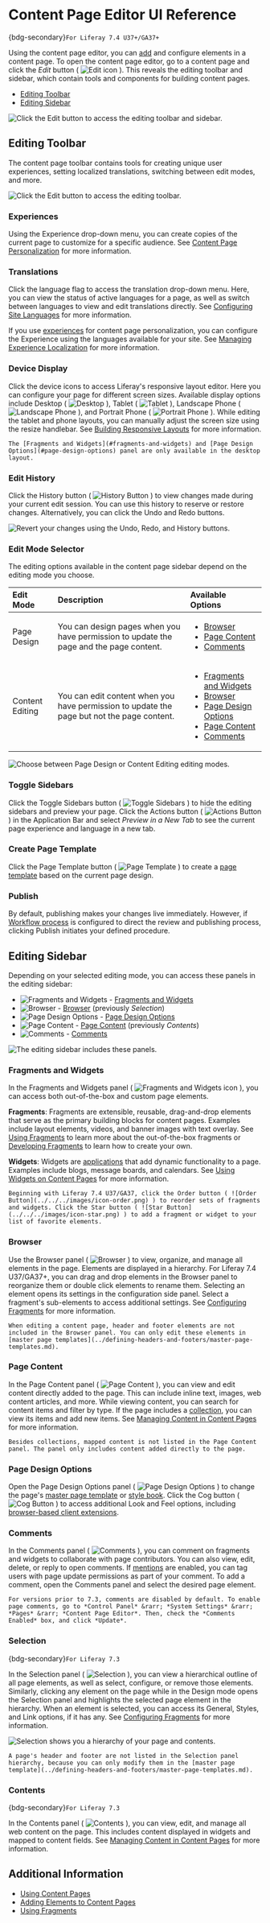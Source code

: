 # Content Page Editor UI Reference

{bdg-secondary}`For Liferay 7.4 U37+/GA37+`

Using the content page editor, you can [add](./adding-elements-to-content-pages.md) and configure elements in a content page. To open the content page editor, go to a content page and click the *Edit* button ( ![Edit icon](../../../images/icon-edit.png) ). This reveals the editing toolbar and sidebar, which contain tools and components for building content pages.

- [Editing Toolbar](#editing-toolbar)
- [Editing Sidebar](#editing-sidebar)

![Click the Edit button to access the editing toolbar and sidebar.](./content-page-editor-ui-reference/images/01.png)

## Editing Toolbar

The content page toolbar contains tools for creating unique user experiences, setting localized translations, switching between edit modes, and more.

![Click the Edit button to access the editing toolbar.](./content-page-editor-ui-reference/images/02.png)

### Experiences

Using the Experience drop-down menu, you can create copies of the current page to customize for a specific audience. See [Content Page Personalization](../../personalizing-site-experience/experience-personalization/content-page-personalization.md) for more information.

### Translations

Click the language flag to access the translation drop-down menu. Here, you can view the status of active languages for a page, as well as switch between languages to view and edit translations directly. See [Configuring Site Languages](../../site-settings/site-localization.md) for more information.

If you use [experiences](../../personalizing-site-experience/experience-personalization/content-page-personalization.md) for content page personalization, you can configure the Experience using the languages available for your site. See [Managing Experience Localization](../../personalizing-site-experience/experience-personalization/content-page-personalization.md#managing-experience-localization) for more information.

### Device Display

Click the device icons to access Liferay's responsive layout editor. Here you can configure your page for different screen sizes. Available display options include Desktop ( ![Desktop](../../../images/icon-display.png) ), Tablet ( ![Tablet](../../../images/icon-tablet-portrait.png) ), Landscape Phone ( ![Landscape Phone](../../../images/icon-mobile-landscape.png) ), and Portrait Phone ( ![Portrait Phone](../../../images/icon-mobile-portrait.png) ). While editing the tablet and phone layouts, you can manually adjust the screen size using the resize handlebar. See [Building Responsive Layouts](../../optimizing-sites/building-a-responsive-site/building-responsive-layouts-with-the-grid-fragment.md) for more information.

```{note}
The [Fragments and Widgets](#fragments-and-widgets) and [Page Design Options](#page-design-options) panel are only available in the desktop layout.
```

### Edit History

Click the History button ( ![History Button](./../../../images/icon-time.png) ) to view changes made during your current edit session. You can use this history to reserve or restore changes. Alternatively, you can click the Undo and Redo buttons.

![Revert your changes using the Undo, Redo, and History buttons.](./content-page-editor-ui-reference/images/03.png)

### Edit Mode Selector

The editing options available in the content page sidebar depend on the editing mode you choose.

| Edit Mode | Description | Available Options |
| :--- | :--- | :--- |
| Page Design | You can design pages when you have permission to update the page and the page content. | <ul><li>[Browser](#browser)</li><li>[Page Content](#page-content)</li><li>[Comments](#comments)</li></ul> |
| Content Editing | You can edit content when you have permission to update the page but not the page content. | <ul><li>[Fragments and Widgets](#fragments-and-widgets)</li><li>[Browser](#browser)</li><li>[Page Design Options](#page-design-options)</li><li>[Page Content](#page-content)</li><li>[Comments](#comments)</li></ul> |

![Choose between Page Design or Content Editing editing modes.](content-page-editor-ui-reference/images/04.png)

### Toggle Sidebars

Click the Toggle Sidebars button ( ![Toggle Sidebars](../../../images/icon-view.png) ) to hide the editing sidebars and preview your page. Click the Actions button ( ![Actions Button](../../../images/icon-actions.png) ) in the Application Bar and select *Preview in a New Tab* to see the current page experience and language in a new tab.

### Create Page Template

Click the Page Template button ( ![Page Template](../../../images/icon-page-template.png) ) to create a [page template](../adding-pages/creating-a-page-template.md) based on the current page design.

### Publish

By default, publishing makes your changes live immediately. However, if [Workflow process](../../../process-automation/workflow/introduction-to-workflow.md) is configured to direct the review and publishing process, clicking Publish initiates your defined procedure.

## Editing Sidebar

Depending on your selected editing mode, you can access these panels in the editing sidebar:

- ![Fragments and Widgets](../../../images/icon-plus.png) - [Fragments and Widgets](#fragments-and-widgets)
- ![Browser](../../../images/icon-hierarchy.png) - [Browser](#browser) (previously *Selection*)
- ![Page Design Options](../../../images/icon-format.png) - [Page Design Options](#page-design-options)
- ![Page Content](../../../images/icon-paperclip.png) - [Page Content](#page-content) (previously *Contents*)
- ![Comments](../../../images/icon-message.png) - [Comments](#comments)

![The editing sidebar includes these panels.](content-page-editor-ui-reference/images/05.png)

### Fragments and Widgets

In the Fragments and Widgets panel ( ![Fragments and Widgets icon](../../../images/icon-plus.png) ), you can access both out-of-the-box and custom page elements.

**Fragments**: Fragments are extensible, reusable, drag-and-drop elements that serve as the primary building blocks for content pages. Examples include layout elements, videos, and banner images with text overlay. See [Using Fragments](../page-fragments-and-widgets/using-fragments.md) to learn more about the out-of-the-box fragments or [Developing Fragments](../../developer-guide/developing-page-fragments/developing-fragments-intro.md) to learn how to create your own.

**Widgets**: Widgets are [applications](../../../building-applications.md) that add dynamic functionality to a page. Examples include blogs, message boards, and calendars. See [Using Widgets on Content Pages](./using-widgets-on-a-content-page.md) for more information.

```{tip}
Beginning with Liferay 7.4 U37/GA37, click the Order button ( ![Order Button](../../../images/icon-order.png) ) to reorder sets of fragments and widgets. Click the Star button ( ![Star Button](../../../images/icon-star.png) ) to add a fragment or widget to your list of favorite elements.
```

### Browser

Use the Browser panel ( ![Browser](../../../images/icon-hierarchy.png) ) to view, organize, and manage all elements in the page. Elements are displayed in a hierarchy. For Liferay 7.4 U37/GA37+, you can drag and drop elements in the Browser panel to reorganize them or double click elements to rename them. Selecting an element opens its settings in the configuration side panel. Select a fragment's sub-elements to access additional settings. See [Configuring Fragments](../page-fragments-and-widgets/using-fragments/configuring-fragments.md) for more information.

```{note}
When editing a content page, header and footer elements are not included in the Browser panel. You can only edit these elements in [master page templates](../defining-headers-and-footers/master-page-templates.md).
```

### Page Content

In the Page Content panel ( ![Page Content](../../../images/icon-paperclip.png) ), you can view and edit content directly added to the page. This can include inline text, images, web content articles, and more. While viewing content, you can search for content items and filter by type. If the page includes a [collection](../../../content-authoring-and-management/collections-and-collection-pages/about-collections-and-collection-pages.md), you can view its items and add new items. See [Managing Content in Content Pages](./managing-content-in-content-pages.md) for more information.

```{note}
Besides collections, mapped content is not listed in the Page Content panel. The panel only includes content added directly to the page.
```

### Page Design Options

Open the Page Design Options panel ( ![Page Design Options](../../../images/icon-format.png) ) to change the page's [master page template](../defining-headers-and-footers/managing-master-page-templates.md) or [style book](../../site-appearance/style-books/using-a-style-book-to-standardize-site-appearance.md). Click the Cog button ( ![Cog Button](../../../images/icon-cog3.png) ) to access additional Look and Feel options, including [browser-based client extensions](https://github.com/building-applications/client-extensions/browser-based-client-extensions.md).

### Comments

In the Comments panel ( ![Comments](../../../images/icon-message.png) ), you can comment on fragments and widgets to collaborate with page contributors. You can also view, edit, delete, or reply to open comments. If [mentions](../../../collaboration-and-social/notifications-and-requests/user-guide/mentioning-users.md) are enabled, you can tag users with page update permissions as part of your comment. To add a comment, open the Comments panel and select the desired page element.

```{note}
For versions prior to 7.3, comments are disabled by default. To enable page comments, go to *Control Panel* &rarr; *System Settings* &rarr; *Pages* &rarr; *Content Page Editor*. Then, check the *Comments Enabled* box, and click *Update*.
```

### Selection

{bdg-secondary}`For Liferay 7.3`

In the Selection panel ( ![Selection](../../../images/icon-pages-tree.png) ), you can view a hierarchical outline of all page elements, as well as select, configure, or remove those elements. Similarly, clicking any element on the page while in the Design mode opens the Selection panel and highlights the selected page element in the hierarchy. When an element is selected, you can access its General, Styles, and Link options, if it has any. See [Configuring Fragments](../page-fragments-and-widgets/using-fragments/configuring-fragments.md) for more information.

![Selection shows you a hierarchy of your page and contents.](./content-page-editor-ui-reference/images/06.png)

```{note}
A page's header and footer are not listed in the Selection panel hierarchy, because you can only modify them in the [master page template](../defining-headers-and-footers/master-page-templates.md).
```

### Contents

{bdg-secondary}`For Liferay 7.3`

In the Contents panel ( ![Contents](../../../images/icon-list-ul.png) ), you can view, edit, and manage all web content on the page. This includes content displayed in widgets and mapped to content fields. See [Managing Content in Content Pages](./managing-content-in-content-pages.md) for more information.

## Additional Information

- [Using Content Pages](../using-content-pages.md)
- [Adding Elements to Content Pages](./adding-elements-to-content-pages.md)
- [Using Fragments](../page-fragments-and-widgets/using-fragments/configuring-fragments.md)
